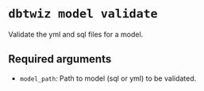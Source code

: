 # `dbtwiz model validate`

Validate the yml and sql files for a model.

## Required arguments

- `model_path`: Path to model (sql or yml) to be validated.

